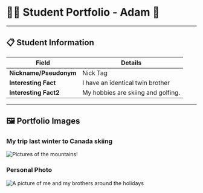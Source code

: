 # 👨‍🎓 Student Portfolio - Adam 🚴

---

## 📋 Student Information

| **Field** | **Details** |
|-----------|-------------|
| **Nickname/Pseudonym** | Nick Tag |
| **Interesting Fact** | I have an identical twin brother |
| **Interesting Fact2** | My hobbies are skiing and golfing. |

---

## 🖼️ Portfolio Images

### My trip last winter to Canada skiing
![Pictures of the mountains!](IMG_0933.jpg)

### Personal Photo
![A picture of me and my brothers around the holidays](IMG_1783.png)


